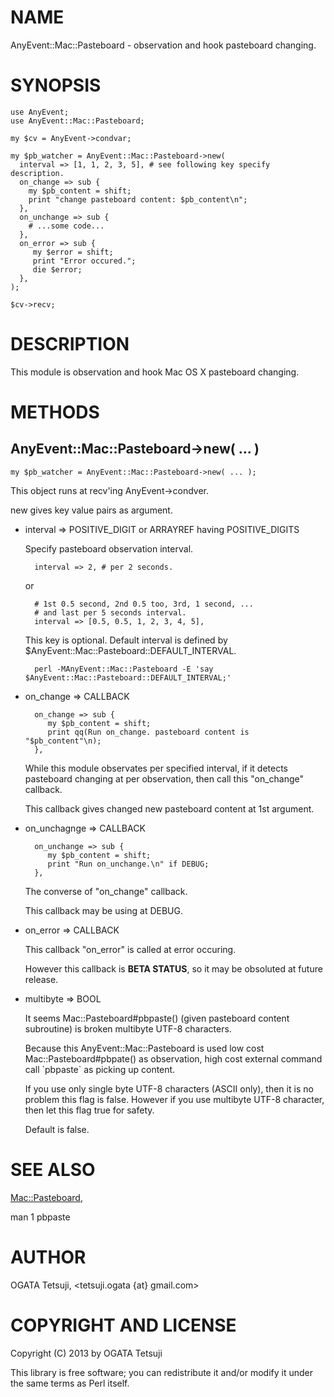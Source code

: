 # NAME

AnyEvent::Mac::Pasteboard - observation and hook pasteboard changing.

# SYNOPSIS

    use AnyEvent;
    use AnyEvent::Mac::Pasteboard;
    
    my $cv = AnyEvent->condvar;
    
    my $pb_watcher = AnyEvent::Mac::Pasteboard->new(
      interval => [1, 1, 2, 3, 5], # see following key specify description.
      on_change => sub {
        my $pb_content = shift;
        print "change pasteboard content: $pb_content\n";
      },
      on_unchange => sub {
        # ...some code...
      },
      on_error => sub {
         my $error = shift;
         print "Error occured.";
         die $error;
      },
    );
    
    $cv->recv;

# DESCRIPTION

This module is observation and hook Mac OS X pasteboard changing.

# METHODS

## AnyEvent::Mac::Pasteboard->new( ... )

    my $pb_watcher = AnyEvent::Mac::Pasteboard->new( ... );

This object runs at recv'ing AnyEvent->condver.

new gives key value pairs as argument.

- interval => POSITIVE\_DIGIT or ARRAYREF having POSITIVE\_DIGITS

    Specify pasteboard observation interval.

        interval => 2, # per 2 seconds.

    or

        # 1st 0.5 second, 2nd 0.5 too, 3rd, 1 second, ...
        # and last per 5 seconds interval.
        interval => [0.5, 0.5, 1, 2, 3, 4, 5],

    This key is optional.
    Default interval is defined by $AnyEvent::Mac::Pasteboard::DEFAULT\_INTERVAL.

        perl -MAnyEvent::Mac::Pasteboard -E 'say $AnyEvent::Mac::Pasteboard::DEFAULT_INTERVAL;'

- on\_change => CALLBACK

        on_change => sub {
           my $pb_content = shift;
           print qq(Run on_change. pasteboard content is "$pb_content"\n);
        },

    While this module observates per specified interval,
    if it detects pasteboard changing at per observation,
    then call this "on\_change" callback.

    This callback gives changed new pasteboard content at 1st argument.

- on\_unchagnge => CALLBACK

        on_unchange => sub {
           my $pb_content = shift;
           print "Run on_unchange.\n" if DEBUG;
        },

    The converse of "on\_change" callback.

    This callback may be using at DEBUG.

- on\_error => CALLBACK

    This callback "on\_error" is called at error occuring.

    However this callback is **BETA STATUS**,
    so it may be obsoluted at future release.

- multibyte => BOOL

    It seems Mac::Pasteboard#pbpaste() (given pasteboard content subroutine) is
    broken multibyte UTF-8 characters.

    Because this AnyEvent::Mac::Pasteboard is used low cost Mac::Pasteboard#pbpate()
    as observation, high cost external command call \`pbpaste\` as picking up content.

    If you use only single byte UTF-8 characters (ASCII only),
    then it is no problem this flag is false.
    However if you use multibyte UTF-8 character,
    then let this flag true for safety.

    Default is false.

# SEE ALSO

[Mac::Pasteboard](https://metacpan.org/pod/Mac::Pasteboard),

man 1 pbpaste

# AUTHOR

OGATA Tetsuji, <tetsuji.ogata {at} gmail.com>

# COPYRIGHT AND LICENSE

Copyright (C) 2013 by OGATA Tetsuji

This library is free software; you can redistribute it and/or modify
it under the same terms as Perl itself.
